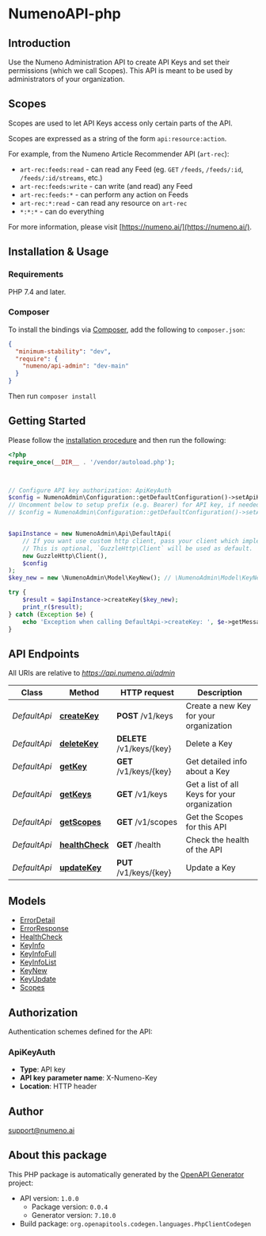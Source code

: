 # NumenoAPI-php

## Introduction

Use the Numeno Administration API to create API Keys and set their permissions (which we call Scopes). This API is meant to be used by administrators of your organization.

## Scopes

Scopes are used to let API Keys access only certain parts of the API.

Scopes are expressed as a string of the form `api:resource:action`.

For example, from the Numeno Article Recommender API (`art-rec`):

- `art-rec:feeds:read` - can read any Feed (eg. `GET` `/feeds`, `/feeds/:id`, `/feeds/:id/streams`, etc.)
- `art-rec:feeds:write` - can write (and read) any Feed
- `art-rec:feeds:*` - can perform any action on Feeds
- `art-rec:*:read` - can read any resource on `art-rec`
- `*:*:*` - can do everything

For more information, please visit [https://numeno.ai/](https://numeno.ai/).

## Installation & Usage

### Requirements

PHP 7.4 and later.

### Composer

To install the bindings via [Composer](https://getcomposer.org/), add the following to `composer.json`:

```json
{
  "minimum-stability": "dev",
  "require": {
    "numeno/api-admin": "dev-main"
  }
}
```

Then run `composer install`

## Getting Started

Please follow the [installation procedure](#installation--usage) and then run the following:

```php
<?php
require_once(__DIR__ . '/vendor/autoload.php');



// Configure API key authorization: ApiKeyAuth
$config = NumenoAdmin\Configuration::getDefaultConfiguration()->setApiKey('X-Numeno-Key', 'YOUR_API_KEY');
// Uncomment below to setup prefix (e.g. Bearer) for API key, if needed
// $config = NumenoAdmin\Configuration::getDefaultConfiguration()->setApiKeyPrefix('X-Numeno-Key', 'Bearer');


$apiInstance = new NumenoAdmin\Api\DefaultApi(
    // If you want use custom http client, pass your client which implements `GuzzleHttp\ClientInterface`.
    // This is optional, `GuzzleHttp\Client` will be used as default.
    new GuzzleHttp\Client(),
    $config
);
$key_new = new \NumenoAdmin\Model\KeyNew(); // \NumenoAdmin\Model\KeyNew

try {
    $result = $apiInstance->createKey($key_new);
    print_r($result);
} catch (Exception $e) {
    echo 'Exception when calling DefaultApi->createKey: ', $e->getMessage(), PHP_EOL;
}

```

## API Endpoints

All URIs are relative to *https://api.numeno.ai/admin*

| Class        | Method                                                | HTTP request              | Description                                  |
| ------------ | ----------------------------------------------------- | ------------------------- | -------------------------------------------- |
| _DefaultApi_ | [**createKey**](docs/Api/DefaultApi.md#createkey)     | **POST** /v1/keys         | Create a new Key for your organization       |
| _DefaultApi_ | [**deleteKey**](docs/Api/DefaultApi.md#deletekey)     | **DELETE** /v1/keys/{key} | Delete a Key                                 |
| _DefaultApi_ | [**getKey**](docs/Api/DefaultApi.md#getkey)           | **GET** /v1/keys/{key}    | Get detailed info about a Key                |
| _DefaultApi_ | [**getKeys**](docs/Api/DefaultApi.md#getkeys)         | **GET** /v1/keys          | Get a list of all Keys for your organization |
| _DefaultApi_ | [**getScopes**](docs/Api/DefaultApi.md#getscopes)     | **GET** /v1/scopes        | Get the Scopes for this API                  |
| _DefaultApi_ | [**healthCheck**](docs/Api/DefaultApi.md#healthcheck) | **GET** /health           | Check the health of the API                  |
| _DefaultApi_ | [**updateKey**](docs/Api/DefaultApi.md#updatekey)     | **PUT** /v1/keys/{key}    | Update a Key                                 |

## Models

- [ErrorDetail](docs/Model/ErrorDetail.md)
- [ErrorResponse](docs/Model/ErrorResponse.md)
- [HealthCheck](docs/Model/HealthCheck.md)
- [KeyInfo](docs/Model/KeyInfo.md)
- [KeyInfoFull](docs/Model/KeyInfoFull.md)
- [KeyInfoList](docs/Model/KeyInfoList.md)
- [KeyNew](docs/Model/KeyNew.md)
- [KeyUpdate](docs/Model/KeyUpdate.md)
- [Scopes](docs/Model/Scopes.md)

## Authorization

Authentication schemes defined for the API:

### ApiKeyAuth

- **Type**: API key
- **API key parameter name**: X-Numeno-Key
- **Location**: HTTP header

## Author

support@numeno.ai

## About this package

This PHP package is automatically generated by the [OpenAPI Generator](https://openapi-generator.tech) project:

- API version: `1.0.0`
  - Package version: `0.0.4`
  - Generator version: `7.10.0`
- Build package: `org.openapitools.codegen.languages.PhpClientCodegen`

